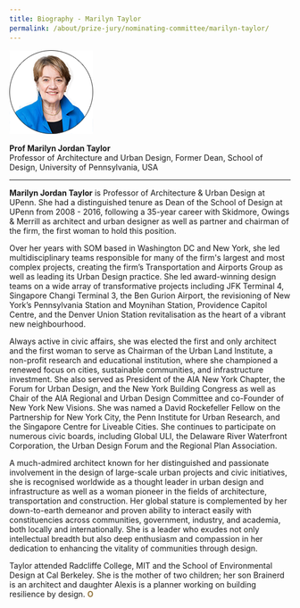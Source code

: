 ```yaml
---
title: Biography - Marilyn Taylor
permalink: /about/prize-jury/nominating-committee/marilyn-taylor/
---
```


<div style="width:150px"><img src="/images/jury/marilyn-taylor.png" alt="Marilyn Taylor" /></div>

**Prof Marilyn Jordan Taylor**<br>
Professor of Architecture and Urban Design, Former Dean, School of Design, University of Pennsylvania, USA

---

**Marilyn Jordan Taylor** is Professor of Architecture & Urban Design at UPenn. She had a distinguished tenure as Dean of the School of Design at UPenn from 2008 - 2016, following a 35-year career with Skidmore, Owings & Merrill as architect and urban designer as well as partner and chairman of the firm, the first woman to hold this position. 

Over her years with SOM based in Washington DC and New York, she led multidisciplinary teams responsible for many of the firm's largest and most complex projects, creating the firm’s Transportation and Airports Group as well as leading its Urban Design practice. She led award-winning design teams on a wide array of transformative projects including JFK Terminal 4, Singapore Changi Terminal 3, the Ben Gurion Airport, the revisioning of New York’s Pennsylvania Station and Moynihan Station, Providence Capitol Centre, and the Denver Union Station revitalisation as the heart of a vibrant new neighbourhood. 

Always active in civic affairs, she was elected the first and only architect and the first woman to serve as Chairman of the Urban Land Institute, a non-profit research and educational institution, where she championed a renewed focus on cities, sustainable communities, and infrastructure investment. She also served as President of the AIA New York Chapter, the Forum for Urban Design, and the New York Building Congress as well as Chair of the AIA Regional and Urban Design Committee and co-Founder of New York New Visions. She was named a David Rockefeller Fellow on the Partnership for New York City, the Penn Institute for Urban Research, and the Singapore Centre for Liveable Cities. She continues to participate on numerous civic boards, including Global ULI, the Delaware River Waterfront Corporation, the Urban Design Forum and the Regional Plan Association. 

A much-admired architect known for her distinguished and passionate involvement in the design of large-scale urban projects and civic initiatives, she is recognised worldwide as a thought leader in urban design and infrastructure as well as a woman pioneer in the fields of architecture, transportation and construction. Her global stature is complemented by her down-to-earth demeanor and proven ability to interact easily with constituencies across communities, government, industry, and academia, both locally and internationally. She is a leader who exudes not only intellectual breadth but also deep enthusiasm and compassion in her dedication to enhancing the vitality of communities through design. 

Taylor attended Radcliffe College, MIT and the School of Environmental Design at Cal Berkeley. She is the mother of two children; her son Brainerd is an architect and daughter Alexis is a planner working on building resilience by design. **<font color="#967942">O</font>**
